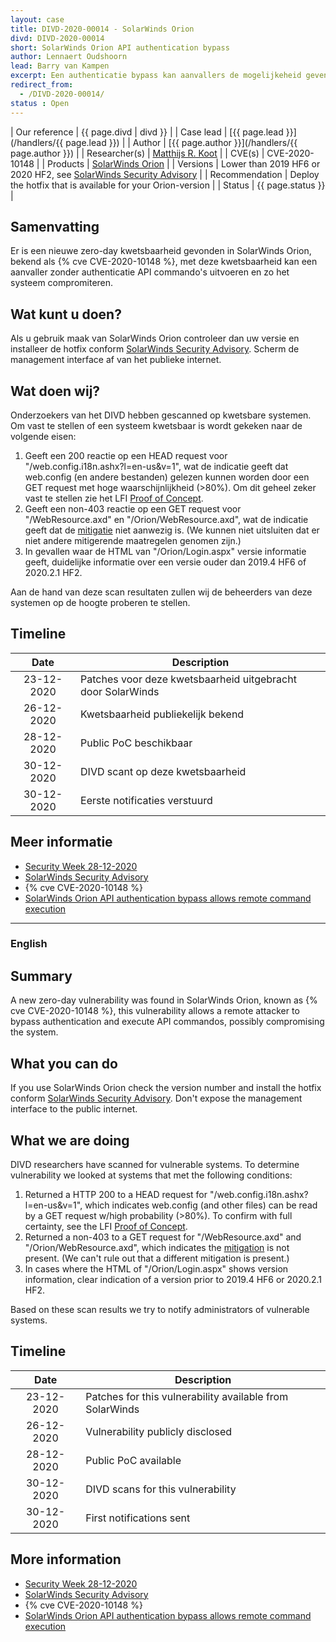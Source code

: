 ```yaml
---
layout: case
title: DIVD-2020-00014 - SolarWinds Orion
divd: DIVD-2020-00014
short: SolarWinds Orion API authentication bypass
author: Lennaert Oudshoorn
lead: Barry van Kampen
excerpt: Een authenticatie bypass kan aanvallers de mogelijkeheid geven om API commando's uit te voeren, hierdoor kan het systeem gecompromiteerd worden. / An authentication bypass could allow attackers to execute API commands which may result in a compromise of the system.
redirect_from:
  - /DIVD-2020-00014/
status : Open
---
```


| Our reference | {{ page.divd | divd }} |
| Case lead | [{{ page.lead }}](/handlers/{{ page.lead }}) |
| Author | [{{ page.author }}](/handlers/{{ page.author }}) |
| Researcher(s) | [Matthijs R. Koot](https://twitter.com/mrkoot) |
| CVE(s) | CVE-2020-10148 |
| Products | [SolarWinds Orion](https://www.solarwinds.com/solutions/orion) |
| Versions | Lower than 2019 HF6 or 2020 HF2, see [SolarWinds Security Advisory](https://www.solarwinds.com/securityadvisory#anchor2) |
| Recommendation | Deploy the hotfix that is available for your Orion-version |
| Status | {{ page.status }} |

## Samenvatting
Er is een nieuwe zero-day kwetsbaarheid gevonden in SolarWinds Orion, bekend als {% cve CVE-2020-10148 %}, met deze kwetsbaarheid kan een aanvaller zonder authenticatie API commando's uitvoeren en zo het systeem compromiteren.

## Wat kunt u doen?
Als u gebruik maak van SolarWinds Orion controleer dan uw versie en installeer de hotfix conform [SolarWinds Security Advisory](https://www.solarwinds.com/securityadvisory#anchor2).
Scherm de management interface af van het publieke internet.

## Wat doen wij?
Onderzoekers van het DIVD hebben gescanned op kwetsbare systemen. Om vast te stellen of een systeem kwetsbaar is wordt gekeken naar de volgende eisen:
1. Geeft een 200 reactie op een HEAD request voor "/web.config.i18n.ashx?l=en-us&v=1", wat de indicatie geeft dat web.config (en andere bestanden) gelezen kunnen worden door een GET request met hoge waarschijnlijkheid (>80%). Om dit geheel zeker vast te stellen zie het LFI [Proof of Concept](https://gist.github.com/0xsha/75616ef6f24067c4fb5b320c5dfa4965).
2. Geeft een non-403 reactie op een GET request voor "/WebResource.axd" en "/Orion/WebResource.axd", wat de indicatie geeft dat de [mitigatie](https://downloads.solarwinds.com/solarwinds/Support/SupernovaMitigation.zip) niet aanwezig is. (We kunnen niet uitsluiten dat er niet andere mitigerende maatregelen genomen zijn.)
3. In gevallen waar de HTML van "/Orion/Login.aspx" versie informatie geeft, duidelijke informatie over een versie ouder dan 2019.4 HF6 of 2020.2.1 HF2.

Aan de hand van deze scan resultaten zullen wij de beheerders van deze systemen op de hoogte proberen te stellen.

## Timeline

| Date  | Description |
|:-----:|-------------|
| 23-12-2020 | Patches voor deze kwetsbaarheid uitgebracht door SolarWinds |
| 26-12-2020 | Kwetsbaarheid publiekelijk bekend |
| 28-12-2020 | Public PoC beschikbaar |
| 30-12-2020 | DIVD scant op deze kwetsbaarheid |
| 30-12-2020 | Eerste notificaties verstuurd |


## Meer informatie
* [Security Week 28-12-2020](https://www.securityweek.com/new-zero-day-malware-indicate-second-group-may-have-targeted-solarwinds)
* [SolarWinds Security Advisory](https://www.solarwinds.com/securityadvisory#anchor2)
* {% cve CVE-2020-10148 %}
* [SolarWinds Orion API authentication bypass allows remote command execution](https://www.kb.cert.org/vuls/id/843464)

<hr>

### English

## Summary
A new zero-day vulnerability was found in SolarWinds Orion, known as {% cve CVE-2020-10148 %}, this vulnerability allows a remote attacker to bypass authentication and execute API commandos, possibly compromising the system.

## What you can do
If you use SolarWinds Orion check the version number and install the hotfix conform [SolarWinds Security Advisory](https://www.solarwinds.com/securityadvisory#anchor2).
Don't expose the management interface to the public internet.

## What we are doing
DIVD researchers have scanned for vulnerable systems. To determine vulnerability we looked at systems that met the following conditions:
1. Returned a HTTP 200 to a HEAD request for "/web.config.i18n.ashx?l=en-us&v=1", which indicates web.config (and other files) can be read by a GET request w/high probability (>80%). To confirm with full certainty, see the LFI [Proof of Concept](https://gist.github.com/0xsha/75616ef6f24067c4fb5b320c5dfa4965).
2. Returned a non-403 to a GET request for "/WebResource.axd" and "/Orion/WebResource.axd", which indicates the [mitigation](https://downloads.solarwinds.com/solarwinds/Support/SupernovaMitigation.zip) is not present. (We can't rule out that a different mitigation is present.)
3. In cases where the HTML of "/Orion/Login.aspx" shows version information, clear indication of a version prior to 2019.4 HF6 or 2020.2.1 HF2.

Based on these scan results we try to notify administrators of vulnerable systems.

## Timeline

| Date  | Description |
|:-----:|-------------|
| 23-12-2020 | Patches for this vulnerability available from SolarWinds |
| 26-12-2020 | Vulnerability publicly disclosed |
| 28-12-2020 | Public PoC available |
| 30-12-2020 | DIVD scans for this vulnerability |
| 30-12-2020 | First notifications sent |

## More information
* [Security Week 28-12-2020](https://www.securityweek.com/new-zero-day-malware-indicate-second-group-may-have-targeted-solarwinds)
* [SolarWinds Security Advisory](https://www.solarwinds.com/securityadvisory#anchor2)
* {% cve CVE-2020-10148 %}
* [SolarWinds Orion API authentication bypass allows remote command execution](https://www.kb.cert.org/vuls/id/843464)

